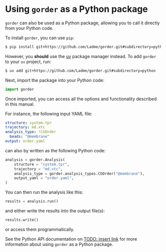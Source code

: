 # Using `gorder` as a Python package

`gorder` can also be used as a Python package, allowing you to call it directly from your Python code.

To install `gorder`, you can use `pip`:

```bash
$ pip install git+https://github.com/Ladme/gorder.git#subdirectory=python
```

However, you **should** use the [uv](https://github.com/astral-sh/uv) package manager instead. To add `gorder` to your `uv` project, run:

```bash
$ uv add git+https://github.com/Ladme/gorder.git#subdirectory=python
```

Next, import the package into your Python code:

```python
import gorder
```

Once imported, you can access all the options and functionality described in this manual.

For instance, the following input YAML file:

```yaml
structure: system.tpr
trajectory: md.xtc
analysis_type: !CGOrder
  beads: "@membrane"
output: order.yaml
```

can also by written as the following Python code:

```python
analysis = gorder.Analysis(
    structure = "system.tpr",
    trajectory = "md.xtc",
    analysis_type = gorder.analysis_types.CGOrder("@membrane"),
    output_yaml = "order.yaml",
)
```

You can then run the analysis like this:
```python
results = analysis.run()
```

and either write the results into the output file(s):

```python
results.write()
```

or access them programmatically.

See the Python API documentation on [TODO: insert link](????) for more information about using `gorder` as a Python package.